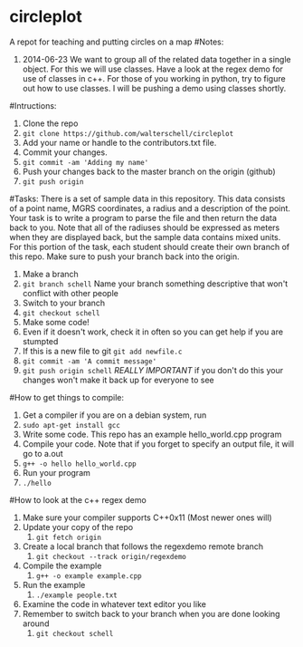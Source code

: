 circleplot
==========

A repot for teaching and putting circles on a map
#Notes:
1. 2014-06-23 We want to group all of the related data together in a single object. For this we will use classes. Have a look at the regex demo for use of classes in c++. For those of you working in python, try to figure out how to use classes. I will be pushing a demo using classes shortly. 
 

#Intructions:
1. Clone the repo
  1. `git clone https://github.com/walterschell/circleplot`
2. Add your name or handle to the contributors.txt file. 
3. Commit your changes. 
  1. `git commit -am 'Adding my name'`
3. Push your changes back to the master branch on the origin (github)
  1. `git push origin`


#Tasks:
There is a set of sample data in this repository. This data consists of a point name, MGRS coordinates, a radius and a description of the point. Your task is to write a program to parse the file and then return the data back to you. Note that all of the radiuses should be expressed as meters when they are displayed  back, but the sample data contains mixed units. For this portion of the task, each student should create their own branch of this repo. Make sure to push your branch back into the origin.

1. Make a branch
  1. `git branch schell` Name your branch something descriptive that won't conflict with other people
2. Switch to your branch
  1. `git checkout schell`
3. Make some code!
4. Even if it doesn't work, check it in often so you can get help if you are stumpted
  1. If this is a new file to git `git add newfile.c`
  2. `git commit -am 'A commit message'`
  3. `git push origin schell` *REALLY IMPORTANT* if you don't do this your changes won't make it back up for everyone to see

#How to get things to compile:
1. Get a compiler if you are on a debian system, run
  1. `sudo apt-get install gcc`
2. Write some code. This repo has an example hello_world.cpp program
3. Compile your code. Note that if you forget to specify an output file, it will go to a.out
  1. `g++ -o hello hello_world.cpp`
4. Run your program
  1. `./hello`

#How to look at the c++ regex demo
1. Make sure your compiler supports C++0x11 (Most newer ones will)
2. Update your copy of the repo
   1. `git fetch origin`
3. Create a local branch that follows the regexdemo remote branch
   1. `git checkout --track origin/regexdemo`
4. Compile the example
   1. `g++ -o example example.cpp`
5. Run the example
   1. `./example people.txt`
6. Examine the code in whatever text editor you like
7. Remember to switch back to your branch when you are done looking around
   1. `git checkout schell`

